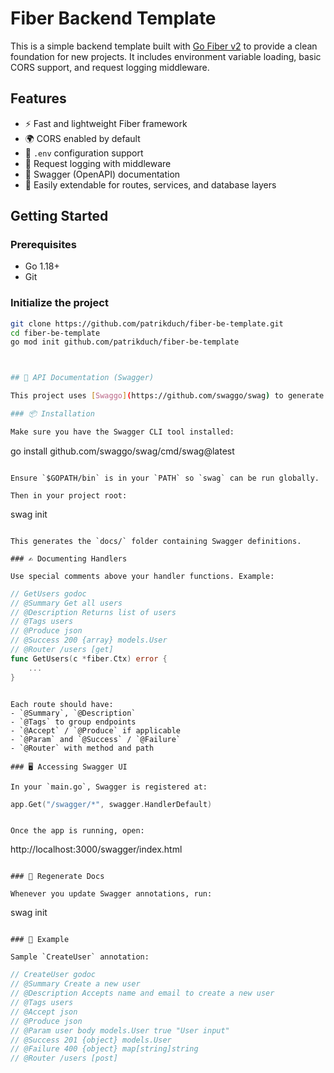 # Fiber Backend Template

This is a simple backend template built with [Go Fiber v2](https://github.com/gofiber/fiber) to provide a clean foundation for new projects. It includes environment variable loading, basic CORS support, and request logging middleware.

## Features

- ⚡ Fast and lightweight Fiber framework
- 🌍 CORS enabled by default
- 🔐 `.env` configuration support
- 📜 Request logging with middleware
- 📘 Swagger (OpenAPI) documentation
- 🧪 Easily extendable for routes, services, and database layers

## Getting Started

### Prerequisites

- Go 1.18+
- Git

### Initialize the project

```bash
git clone https://github.com/patrikduch/fiber-be-template.git
cd fiber-be-template
go mod init github.com/patrikduch/fiber-be-template



## 📘 API Documentation (Swagger)

This project uses [Swaggo](https://github.com/swaggo/swag) to generate Swagger 2.0 API documentation and serve it via Fiber.

### 📦 Installation

Make sure you have the Swagger CLI tool installed:

```
go install github.com/swaggo/swag/cmd/swag@latest
```

Ensure `$GOPATH/bin` is in your `PATH` so `swag` can be run globally.

Then in your project root:

```
swag init
```

This generates the `docs/` folder containing Swagger definitions.

### ✍️ Documenting Handlers

Use special comments above your handler functions. Example:

```
```go
// GetUsers godoc
// @Summary Get all users
// @Description Returns list of users
// @Tags users
// @Produce json
// @Success 200 {array} models.User
// @Router /users [get]
func GetUsers(c *fiber.Ctx) error {
    ...
}
```
```

Each route should have:
- `@Summary`, `@Description`
- `@Tags` to group endpoints
- `@Accept` / `@Produce` if applicable
- `@Param` and `@Success` / `@Failure`
- `@Router` with method and path

### 🖥️ Accessing Swagger UI

In your `main.go`, Swagger is registered at:

```
```go
app.Get("/swagger/*", swagger.HandlerDefault)
```
```

Once the app is running, open:

```
http://localhost:3000/swagger/index.html
```

### 🔁 Regenerate Docs

Whenever you update Swagger annotations, run:

```
swag init
```

### 🧪 Example

Sample `CreateUser` annotation:

```
```go
// CreateUser godoc
// @Summary Create a new user
// @Description Accepts name and email to create a new user
// @Tags users
// @Accept json
// @Produce json
// @Param user body models.User true "User input"
// @Success 201 {object} models.User
// @Failure 400 {object} map[string]string
// @Router /users [post]
```
```
